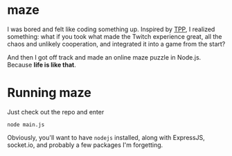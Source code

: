 maze
====

I was bored and felt like coding something up. 
Inspired by [TPP](https://sites.google.com/site/twitchplayspokemonstatus/), I realized something:
what if you took what made the Twitch experience great, all the chaos and unlikely cooperation, and integrated it into a game from the start?

And then I got off track and made an online maze puzzle in Node.js. Because __life is like that__.


Running maze
============

Just check out the repo and enter

    node main.js
    
Obviously, you'll want to have `nodejs` installed, along with ExpressJS, socket.io, and probably a few packages I'm forgetting.
